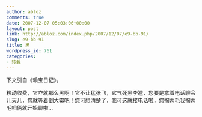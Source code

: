 ```yaml
---
author: abloz
comments: true
date: 2007-12-07 05:03:06+00:00
layout: post
link: http://abloz.com/index.php/2007/12/07/e9-bb-91/
slug: e9-bb-91
title: 黑
wordpress_id: 761
categories:
- 转载
---
```




下文引自《赖宝日记》。

移动收费，它咋就那么黑啊！它不让猛张飞，它气死黑李逵，您要是拿着电话聊会儿天儿，您就等着倒大霉吧！您可想清楚了，我可这就接电话啦，您掏两毛我掏两毛咱俩就开始聊啦...


